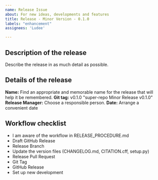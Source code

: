 ```yaml
---
name: Release Issue
about: For new ideas, developments and features
title: Release - Minor Version - 0.1.0
labels: "enhancement"
assignees: 'Ludee'

---
```


## Description of the release

Describe the release in as much detail as possible. 

## Details of the release

**Name:** Find an appropriate and memorable name for the release that will help it be remembered.
**Git tag:** v0.1.0 "super-repo Minor Release v0.1.0"
**Release Manager:** Choose a responsible person.
**Date:** Arrange a convenient date

## Workflow checklist
- I am aware of the workflow in RELEASE_PROCEDURE.md
- Draft GitHub Release
- Release Branch
- Update the version files (CHANGELOG.md, CITATION.cff, setup.py)
- Release Pull Request
- Git Tag
- GitHub Release
- Set up new development
